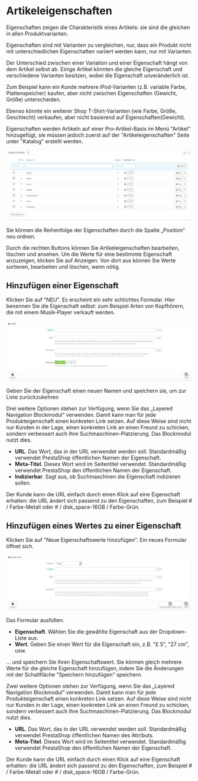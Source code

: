 # Artikeleigenschaften

Eigenschaften zeigen die Charakteristik eines Artikels: sie sind die gleichen in allen Produktvarianten.

Eigenschaften sind mit Varianten zu vergleichen, nur, dass ein Produkt nicht mit unterschiedlichen Eigenschaften variiert werden kann, nur mit Varianten.

Der Unterschied zwischen einer Variation und einer Eigenschaft hängt von dem Artikel selbst ab. Einige Artikel könnten die gleiche Eigenschaft und verschiedene Varianten besitzen, wobei die Eigenschaft unveränderlich ist.

Zum Beispiel kann ein Kunde mehrere iPod-Varianten (z.B. variable Farbe, Plattenspeicher) kaufen, aber nicht zwischen Eigenschaften (Gewicht, Größe) unterscheiden.

Ebenso könnte ein weiterer Shop T-Shirt-Varianten (wie Farbe, Größe, Geschlecht) verkaufen, aber nicht basierend auf Eigenschaften(Gewicht).

Eigenschaften werden Artikeln auf einer Pro-Artikel-Basis im Menü "Artikel" hinzugefügt, sie müssen jedoch zuerst auf der "Artikeleigenschaften" Seite unter "Katalog" erstellt werden.

![](../../../.gitbook/assets/23038563.png)

Sie können die Reihenfolge der Eigenschaften durch die Spalte „Position“ neu ordnen.

Durch die rechten Buttons können Sie Artikeleigenschaften bearbeiten, löschen und ansehen. Um die Werte für eine bestimmte Eigenschaft anzuzeigen, klicken Sie auf Anzeigen. Von dort aus können Sie Werte sortieren, bearbeiten und löschen, wenn nötig.

## Hinzufügen einer Eigenschaft <a href="#artikeleigenschaften-hinzufuegeneinereigenschaft" id="artikeleigenschaften-hinzufuegeneinereigenschaft"></a>

Klicken Sie auf "NEU". Es erscheint ein sehr schlichtes Formular. Hier benennen Sie die Eigenschaft selbst: zum Beispiel Arten von Kopfhörern, die mit einem Musik-Player verkauft werden.

![](../../../.gitbook/assets/30245489.png)

Geben Sie der Eigenschaft einen neuen Namen und speichern sie, um zur Liste zurückzukehren

Drei weitere Optionen stehen zur Verfügung, wenn Sie das „Layered Navigation Blockmodul“ verwenden. Damit kann man für jede Produkteigenschaft einen konkreten Link setzen. Auf diese Weise sind nicht nur Kunden in der Lage, einen konkreten Link an einen Freund zu schicken, sondern verbessert auch Ihre Suchmaschinen-Platzierung. Das Blockmodul nutzt dies.

* **URL**. Das Wort, das in der URL verwendet werden soll. Standardmäßig verwendet PrestaShop öffentlichen Namen der Eigenschaft.
* **Meta-Titel**. Dieses Wort wird im Seitentitel verwendet. Standardmäßig verwendet PrestaShop den öffentlichen Namen der Eigenschaft.
* **Indizierbar**. Sagt aus, ob Suchmaschinen die Eigenschaft indizieren sollen.

Der Kunde kann die URL einfach durch einen Klick auf eine Eigenschaft erhalten: die URL ändert sich passend zu den Eigenschaften, zum Beispiel # / Farbe-Metall oder # / disk\_space-16GB / Farbe-Grün.

## Hinzufügen eines Wertes zu einer Eigenschaft <a href="#artikeleigenschaften-hinzufuegeneineswerteszueinereigenschaft" id="artikeleigenschaften-hinzufuegeneineswerteszueinereigenschaft"></a>

Klicken Sie auf "Neue Eigenschaftswerte hinzufügen". Ein neues Formular öffnet sich.

![](../../../.gitbook/assets/30245491.png)

Das Formular ausfüllen:

* **Eigenschaft**. Wählen Sie die gewählte Eigenschaft aus der Dropdown-Liste aus.
* **Wert**. Geben Sie einen Wert für die Eigenschaft ein, z.B. "£ 5", "27 cm", usw.

... und speichern Sie Ihren Eigenschaftswert. Sie können gleich mehrere Werte für die gleiche Eigenschaft hinzufügen, indem Sie die Änderungen mit der Schaltfläche "Speichern hinzufügen" speichern.

Zwei weitere Optionen stehen zur Verfügung, wenn Sie das „Layered Navigation Blockmodul“ verwenden. Damit kann man für jede Produkteigenschaft einen konkreten Link setzen. Auf diese Weise sind nicht nur Kunden in der Lage, einen konkreten Link an einen Freund zu schicken, sondern verbessert auch Ihre Suchmaschinen-Platzierung. Das Blockmodul nutzt dies.

* **URL**. Das Wort, das in der URL verwendet werden soll. Standardmäßig verwendet PrestaShop öffentlichen Namen des Attributs.
* **Meta-Titel**. Dieses Wort wird im Seitentitel verwendet. Standardmäßig verwendet PrestaShop den öffentlichen Namen der Eigenschaft.

Der Kunde kann die URL einfach durch einen Klick auf eine Eigenschaft erhalten: die URL ändert sich passend zu den Eigenschaften, zum Beispiel # / Farbe-Metall oder # / disk\_space-16GB / Farbe-Grün.

